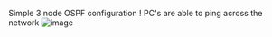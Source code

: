 Simple 3 node OSPF configuration
!
PC's are able to ping across the network
![image](https://github.com/H1ghjynx/NetworkExamples/assets/99495438/d80f4150-a9da-4664-bc3b-ad6c95a37a07)



